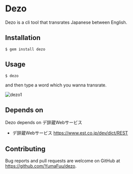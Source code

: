 # Dezo
Dezo is a cli tool that transrates Japanese between English.


## Installation

    $ gem install dezo

## Usage

```
$ dezo
```


and then type a word which you wanna transrate.


![dezo1](https://user-images.githubusercontent.com/32477095/70144939-543e2400-16e2-11ea-80a0-c458d37b9aa4.gif)


## Depends on
Dezo depends on デ辞蔵Webサービス

- デ辞蔵Webサービス
https://www.est.co.jp/dev/dict/REST

## Contributing

Bug reports and pull requests are welcome on GitHub at https://github.com/YumaFuu/dezo.

